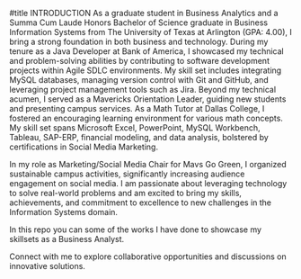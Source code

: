 #title
INTRODUCTION
As a graduate student in Business Analytics and a Summa Cum Laude Honors Bachelor of Science graduate in Business Information Systems from The University of Texas at Arlington (GPA: 4.00), I bring a strong foundation in both business and technology. During my tenure as a Java Developer at Bank of America, I showcased my technical and problem-solving abilities by contributing to software development projects within Agile SDLC environments. My skill set includes integrating MySQL databases, managing version control with Git and GitHub, and leveraging project management tools such as Jira.
Beyond my technical acumen, I served as a Mavericks Orientation Leader, guiding new students and presenting campus services. As a Math Tutor at Dallas College, I fostered an encouraging learning environment for various math concepts. My skill set spans Microsoft Excel, PowerPoint, MySQL Workbench, Tableau, SAP-ERP, financial modeling, and data analysis, bolstered by certifications in Social Media Marketing.

In my role as Marketing/Social Media Chair for Mavs Go Green, I organized sustainable campus activities, significantly increasing audience engagement on social media. I am passionate about leveraging technology to solve real-world problems and am excited to bring my skills, achievements, and commitment to excellence to new challenges in the Information Systems domain.

In this repo you can some of the works I have done to showcase my skillsets as a Business Analyst.

Connect with me to explore collaborative opportunities and discussions on innovative solutions.

